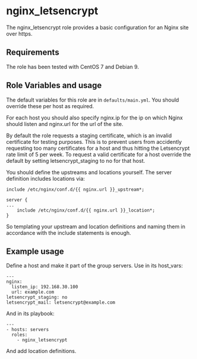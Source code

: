 nginx_letsencrypt
=================

The nginx_letsencrypt role provides a basic configuration for an Nginx site over https.

Requirements
------------

The role has been tested with CentOS 7 and Debian 9.

Role Variables and usage
--------------

The default variables for this role are in `defaults/main.yml`. You should override these per host as required.

For each host you should also specify nginx.ip for the ip on which Nginx should listen and nginx.url for the url of the site.

By default the role requests a staging certificate, which is an invalid certificate for testing purposes. This is to prevent users from accidently requesting too many certificates for a host and thus hitting the Letsencrypt rate limit of 5 per week. To request a valid certificate for a host override the default by setting letsencrypt_staging to no for that host.

You should define the upstreams and locations yourself. The server definition includes locations via:
```
include /etc/nginx/conf.d/{{ nginx.url }}_upstream*;

server {
...
    include /etc/nginx/conf.d/{{ nginx.url }}_location*;
}
```
So templating your upstream and location definitions and naming them in accordance with the include statements is enough.

Example usage
----------------

Define a host and make it part of the group servers.
Use in its host_vars:
```
---
nginx:
  listen_ip: 192.168.30.100 
  url: example.com
letsencrypt_staging: no
letsencrypt_mail: letsencrypt@example.com
```

And in its playbook:
```
---
- hosts: servers
  roles:
    - nginx_letsencrypt
```
And add location definitions.